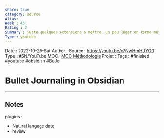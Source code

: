```yaml
---
share: true 
category: source
Alias:
Week : 43
Rating : 2
Summary : juste quelques extensions a mettre, un peu léger en terme méthodo ou conseils.
Type : youtube
---
```

Date : 2022-10-29-Sat
Author :
Source : https://youtu.be/c7NwHmHUYO0
Type : #SN/YouTube 
MOC : [MOC Méthodologie](MOC%20M%C3%A9thodologie.md)
Projet : 
Tags : #finished  #youtube #obsidian #BuJo


# Bullet Journaling in Obsidian


***

## Notes
plugins :
- Natural langage date
- review
